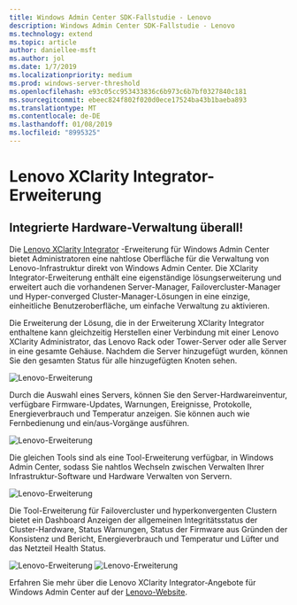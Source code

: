 ```yaml
---
title: Windows Admin Center SDK-Fallstudie - Lenovo
description: Windows Admin Center SDK-Fallstudie - Lenovo
ms.technology: extend
ms.topic: article
author: daniellee-msft
ms.author: jol
ms.date: 1/7/2019
ms.localizationpriority: medium
ms.prod: windows-server-threshold
ms.openlocfilehash: e93c05cc953433836c6b973c6b7bf0327840c181
ms.sourcegitcommit: ebeec824f802f020d0ece17524ba43b1baeba893
ms.translationtype: MT
ms.contentlocale: de-DE
ms.lasthandoff: 01/08/2019
ms.locfileid: "8995325"
---
```

# Lenovo XClarity Integrator-Erweiterung

## Integrierte Hardware-Verwaltung überall!

Die [Lenovo XClarity Integrator](https://www.lenovo.com/us/en/data-center/software/systems-management/XClarity-Integrator/p/WMD00000370) -Erweiterung für Windows Admin Center bietet Administratoren eine nahtlose Oberfläche für die Verwaltung von Lenovo-Infrastruktur direkt von Windows Admin Center. Die XClarity Integrator-Erweiterung enthält eine eigenständige lösungserweiterung und erweitert auch die vorhandenen Server-Manager, Failovercluster-Manager und Hyper-converged Cluster-Manager-Lösungen in eine einzige, einheitliche Benutzeroberfläche, um einfache Verwaltung zu aktivieren. 

Die Erweiterung der Lösung, die in der Erweiterung XClarity Integrator enthaltene kann gleichzeitig Herstellen einer Verbindung mit einer Lenovo XClarity Administrator, das Lenovo Rack oder Tower-Server oder alle Server in eine gesamte Gehäuse. Nachdem die Server hinzugefügt wurden, können Sie den gesamten Status für alle hinzugefügten Knoten sehen.

![Lenovo-Erweiterung](../../media/extend-case-study-lenovo/lenovo-1.png)

Durch die Auswahl eines Servers, können Sie den Server-Hardwareinventur, verfügbare Firmware-Updates, Warnungen, Ereignisse, Protokolle, Energieverbrauch und Temperatur anzeigen. Sie können auch wie Fernbedienung und ein/aus-Vorgänge ausführen.

![Lenovo-Erweiterung](../../media/extend-case-study-lenovo/lenovo-2.png)

Die gleichen Tools sind als eine Tool-Erweiterung verfügbar, in Windows Admin Center, sodass Sie nahtlos Wechseln zwischen Verwalten Ihrer Infrastruktur-Software und Hardware Verwalten von Servern.

![Lenovo-Erweiterung](../../media/extend-case-study-lenovo/lenovo-3.png)

Die Tool-Erweiterung für Failovercluster und hyperkonvergenten Clustern bietet ein Dashboard Anzeigen der allgemeinen Integritätsstatus der Cluster-Hardware, Status Warnungen, Status der Firmware aus Gründen der Konsistenz und Bericht, Energieverbrauch und Temperatur und Lüfter und das Netzteil Health Status.

![Lenovo-Erweiterung](../../media/extend-case-study-lenovo/lenovo-4.png)
![Lenovo-Erweiterung](../../media/extend-case-study-lenovo/lenovo-5.png)

Erfahren Sie mehr über die Lenovo XClarity Integrator-Angebote für Windows Admin Center auf der [Lenovo-Website](https://support.lenovo.com/us/en/solutions/ht507549).